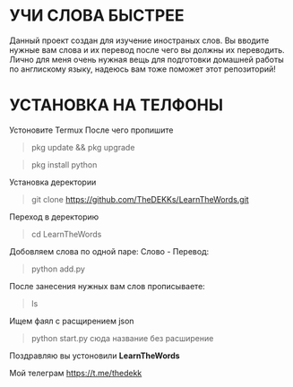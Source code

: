 # УЧИ СЛОВА БЫСТРЕЕ
Данный проект создан для изучение иностраных слов. Вы вводите нужные вам слова и их перевод после чего вы должны их переводить. Лично для меня очень нужная вещь для подготовки домашней работы по англискому языку, надеюсь вам тоже поможет этот репозиторий!

# УСТАНОВКА НА ТЕЛФОНЫ 
Устоновите  Termux 
После чего пропишите 
> pkg update && pkg upgrade

> pkg install python

Установка деректории 
> git clone https://github.com/TheDEKKs/LearnTheWords.git

Переход в деректорию
> cd LearnTheWords

Добовляем слова по одной паре: Слово - Перевод: 
> python add.py

После занесения нужных вам слов прописываете:
> ls

Ищем фаял с расщирением json
> python start.py сюда название без расширение

Поздравляю вы устоновили **LearnTheWords**

Мой телеграм https://t.me/thedekk
